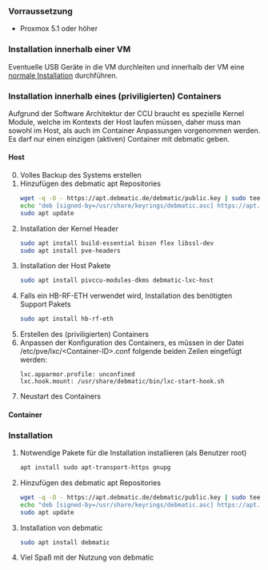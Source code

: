 ### Vorraussetzung

* Proxmox 5.1 oder höher

### Installation innerhalb einer VM
Eventuelle USB Geräte in die VM durchleiten und innerhalb der VM eine [normale Installation](otheros.md) durchführen.

### Installation innerhalb eines (priviligierten) Containers
Aufgrund der Software Architektur der CCU braucht es spezielle Kernel Module, welche im Kontexts der Host laufen müssen, daher muss man sowohl im Host, als auch im Container Anpassungen vorgenommen werden.
Es darf nur einen einzigen (aktiven) Container mit debmatic geben.

#### Host
0. Volles Backup des Systems erstellen
1. Hinzufügen des debmatic apt Repositories
   ```bash
   wget -q -O - https://apt.debmatic.de/debmatic/public.key | sudo tee /usr/share/keyrings/debmatic.asc
   echo "deb [signed-by=/usr/share/keyrings/debmatic.asc] https://apt.debmatic.de/debmatic stable main" | sudo tee /etc/apt/sources.list.d/debmatic.list
   sudo apt update
   ```
3. Installation der Kernel Header
   ```bash 
   sudo apt install build-essential bison flex libssl-dev
   sudo apt install pve-headers
   ```
4. Installation der Host Pakete
   ```bash
   sudo apt install pivccu-modules-dkms debmatic-lxc-host
   ```
5. Falls ein HB-RF-ETH verwendet wird, Installation des benötigten Support Pakets
   ```bash
   sudo apt install hb-rf-eth
   ```
6. Erstellen des (priviligierten) Containers
7. Anpassen der Konfiguration des Containers, es müssen in der Datei /etc/pve/lxc/&lt;Container-ID&gt;.conf folgende beiden Zeilen eingefügt werden:
   ```
   lxc.apparmor.profile: unconfined
   lxc.hook.mount: /usr/share/debmatic/bin/lxc-start-hook.sh
   ```
8. Neustart des Containers

#### Container
### Installation
1. Notwendige Pakete für die Installation installieren (als Benutzer root)
   ```bash
   apt install sudo apt-transport-https gnupg
   ```
2. Hinzufügen des debmatic apt Repositories
   ```bash
   wget -q -O - https://apt.debmatic.de/debmatic/public.key | sudo tee /usr/share/keyrings/debmatic.asc
   echo "deb [signed-by=/usr/share/keyrings/debmatic.asc] https://apt.debmatic.de/debmatic stable main" | sudo tee /etc/apt/sources.list.d/debmatic.list
   sudo apt update
   ```
3. Installation von debmatic
   ```bash
   sudo apt install debmatic
   ```
4. Viel Spaß mit der Nutzung von debmatic

